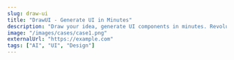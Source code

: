 ```yaml
---
slug: draw-ui
title: "DrawUI - Generate UI in Minutes"
description: "Draw your idea, generate UI components in minutes. Revolutionary AI-powered UI design tool."
image: "/images/cases/case1.png"
externalUrl: "https://example.com"
tags: ["AI", "UI", "Design"]
---
```


